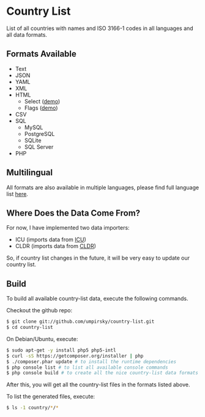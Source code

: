 Country List
============

List of all countries with names and ISO 3166-1 codes in all languages and all data formats.

Formats Available
-----------------

- Text
- JSON
- YAML
- XML
- HTML
    * Select ([demo](http://country-list.umpirsky.com/country.html))
    * Flags ([demo](http://country-list.umpirsky.com/country.flags.html))
- CSV
- SQL
    * MySQL
    * PostgreSQL
    * SQLite
    * SQL Server
- PHP

Multilingual
------------

All formats are also available in multiple languages, please find full language list [here](https://github.com/umpirsky/country-list/tree/master/country/cldr).

Where Does the Data Come From?
------------------------------

For now, I have implemented two data importers:

* ICU (imports data from [ICU](http://site.icu-project.org/))
* CLDR (imports data from [CLDR](http://cldr.unicode.org/))

So, if country list changes in the future, it will be very easy to update our country list.

Build
-----

To build all available country-list data, execute the following commands.

Checkout the github repo:

```bash
$ git clone git://github.com/umpirsky/country-list.git
$ cd country-list
```

On Debian/Ubuntu, execute:

```bash
$ sudo apt-get -y install php5 php5-intl 
$ curl -sS https://getcomposer.org/installer | php
$ ./composer.phar update # to install the runtime dependencies
$ php console list # to list all available console commands
$ php console build # to create all the nice country-list data formats
```

After this, you will get all the country-list files in the formats listed above.

To list the generated files, execute:

```bash
$ ls -1 country/*/*
```
